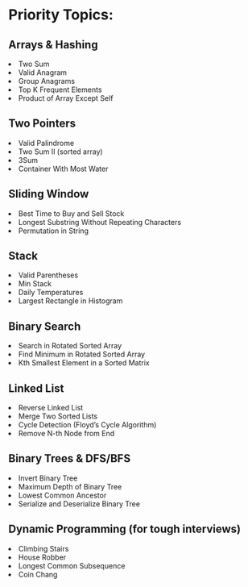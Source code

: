 <h1>Priority Topics:</h1>
<h2>Arrays & Hashing</h2>

<list>
<li>Two Sum</li>
<li>Valid Anagram</li>
<li>Group Anagrams</li>
<li>Top K Frequent Elements</li>
<li>Product of Array Except Self</li>
</list>

<h2>Two Pointers</h2>

<list>
<li>Valid Palindrome</li>
<li>Two Sum II (sorted array)</li>
<li>3Sum</li>
<li>Container With Most Water</li>
</list>

<h2>Sliding Window</h2>

<list>
<li>Best Time to Buy and Sell Stock</li>
<li>Longest Substring Without Repeating Characters</li>
<li>Permutation in String</li>
</list>

<h2>Stack</h2>

<list>
<li>Valid Parentheses</li>
<li>Min Stack</li>
<li>Daily Temperatures</li>
<li>Largest Rectangle in Histogram</li>
</list>

<h2>Binary Search</h2>

<list>
<li>Search in Rotated Sorted Array</li>
<li>Find Minimum in Rotated Sorted Array</li>
<li>Kth Smallest Element in a Sorted Matrix</li>
</list>

<h2>Linked List</h2>

<list>
<li>Reverse Linked List</li>
<li>Merge Two Sorted Lists</li>
<li>Cycle Detection (Floyd’s Cycle Algorithm)</li>
<li>Remove N-th Node from End</li>
</list>

<h2>Binary Trees & DFS/BFS</h2>

<list>
<li>Invert Binary Tree</li>
<li>Maximum Depth of Binary Tree</li>
<li>Lowest Common Ancestor</li>
<li>Serialize and Deserialize Binary Tree</li>
</list>

<h2>Dynamic Programming (for tough interviews)</h2>

<list>
<li>Climbing Stairs</li>
<li>House Robber</li>
<li>Longest Common Subsequence</li>
<li>Coin Chang</li>
</list>
